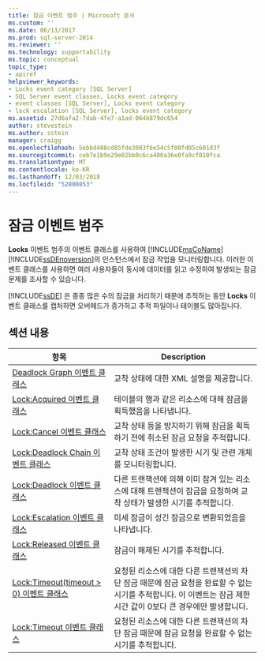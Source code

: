 ```yaml
---
title: 잠금 이벤트 범주 | Microsoft 문서
ms.custom: ''
ms.date: 06/13/2017
ms.prod: sql-server-2014
ms.reviewer: ''
ms.technology: supportability
ms.topic: conceptual
topic_type:
- apiref
helpviewer_keywords:
- Locks event category [SQL Server]
- SQL Server event classes, Locks event category
- event classes [SQL Server], Locks event category
- lock escalation [SQL Server], locks event category
ms.assetid: 27d6afa2-7dab-4fe7-a1ad-064b879dc654
author: stevestein
ms.author: sstein
manager: craigg
ms.openlocfilehash: 5ebbd488cd85fde3003f6e54c5f08fd05c601d3f
ms.sourcegitcommit: ceb7e1b9e29e02bb0c6ca400a36e0fa9cf010fca
ms.translationtype: MT
ms.contentlocale: ko-KR
ms.lasthandoff: 12/03/2018
ms.locfileid: "52800853"
---
```

# <a name="locks-event-category"></a>잠금 이벤트 범주
   **Locks** 이벤트 범주의 이벤트 클래스를 사용하여 [!INCLUDE[msCoName](../../includes/msconame-md.md)] [!INCLUDE[ssDEnoversion](../../includes/ssdenoversion-md.md)]의 인스턴스에서 잠금 작업을 모니터링합니다. 이러한 이벤트 클래스를 사용하면 여러 사용자들이 동시에 데이터를 읽고 수정하여 발생되는 잠금 문제를 조사할 수 있습니다.  
  
 [!INCLUDE[ssDE](../../includes/ssde-md.md)] 은 종종 많은 수의 잠금을 처리하기 때문에 추적하는 동안 **Locks** 이벤트 클래스를 캡처하면 오버헤드가 증가하고 추적 파일이나 테이블도 많아집니다.  
  
## <a name="in-this-section"></a>섹션 내용  
  
|항목|Description|  
|-----------|-----------------|  
|[Deadlock Graph 이벤트 클래스](deadlock-graph-event-class.md)|교착 상태에 대한 XML 설명을 제공합니다.|  
|[Lock:Acquired 이벤트 클래스](lock-acquired-event-class.md)|테이블의 행과 같은 리소스에 대해 잠금을 획득했음을 나타냅니다.|  
|[Lock:Cancel 이벤트 클래스](lock-cancel-event-class.md)|교착 상태 등을 방지하기 위해 잠금을 획득하기 전에 취소된 잠금 요청을 추적합니다.|  
|[Lock:Deadlock Chain 이벤트 클래스](lock-deadlock-chain-event-class.md)|교착 상태 조건이 발생한 시기 및 관련 개체를 모니터링합니다.|  
|[Lock:Deadlock 이벤트 클래스](lock-deadlock-event-class.md)|다른 트랜잭션에 의해 이미 잠겨 있는 리소스에 대해 트랜잭션이 잠금을 요청하여 교착 상태가 발생한 시기를 추적합니다.|  
|[Lock:Escalation 이벤트 클래스](lock-escalation-event-class.md)|미세 잠금이 성긴 잠금으로 변환되었음을 나타냅니다.|  
|[Lock:Released 이벤트 클래스](lock-released-event-class.md)|잠금이 해제된 시기를 추적합니다.|  
|[Lock:Timeout&#40;timeout &#62; 0&#41; 이벤트 클래스](lock-timeout-timeout-0-event-class.md)|요청된 리소스에 대한 다른 트랜잭션의 차단 잠금 때문에 잠금 요청을 완료할 수 없는 시기를 추적합니다. 이 이벤트는 잠금 제한 시간 값이 0보다 큰 경우에만 발생합니다.|  
|[Lock:Timeout 이벤트 클래스](lock-timeout-event-class.md)|요청된 리소스에 대한 다른 트랜잭션의 차단 잠금 때문에 잠금 요청을 완료할 수 없는 시기를 추적합니다.|  
  
  
